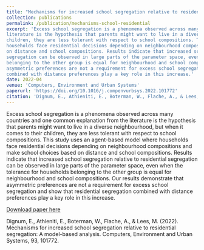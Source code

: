```yaml
---
title: "Mechanisms for increased school segregation relative to residential segregation: a model-based analysis"
collection: publications
permalink: /publication/mechanisms-school-residential
excerpt: 'Excess school segregation is a phenomena observed across many countries and one common explanation from the
literature is the hypothesis that parents might want to live in a diverse neighbourhood, but when it comes to their
children, they are less tolerant with respect to school compositions. This study uses an agent-based model where
households face residential decisions depending on neighbourhood compositions and make school choices based
on distance and school compositions. Results indicate that increased school segregation relative to residential
segregation can be observed in large parts of the parameter space, even when the tolerance for households
belonging to the other group is equal for neighbourhood and school compositions. Our results demonstrate that
asymmetric preferences are not a requirement for excess school segregation and show that residential segregation
combined with distance preferences play a key role in this increase.'
date: 2022-04
venue: 'Computers, Environment and Urban Systems'
paperurl: 'https://doi.org/10.1016/j.compenvurbsys.2022.101772'
citation: 'Dignum, E., Athieniti, E., Boterman, W., Flache, A., & Lees, M. (2022). Mechanisms for increased school segregation relative to residential segregation: A model-based analysis. Computers, Environment and Urban Systems, 93, 101772.'
---
```

Excess school segregation is a phenomena observed across many countries and one common explanation from the
literature is the hypothesis that parents might want to live in a diverse neighbourhood, but when it comes to their
children, they are less tolerant with respect to school compositions. This study uses an agent-based model where
households face residential decisions depending on neighbourhood compositions and make school choices based
on distance and school compositions. Results indicate that increased school segregation relative to residential
segregation can be observed in large parts of the parameter space, even when the tolerance for households
belonging to the other group is equal for neighbourhood and school compositions. Our results demonstrate that
asymmetric preferences are not a requirement for excess school segregation and show that residential segregation
combined with distance preferences play a key role in this increase.

[Download paper here](https://doi.org/10.1016/j.compenvurbsys.2022.101772)

Dignum, E., Athieniti, E., Boterman, W., Flache, A., & Lees, M. (2022). Mechanisms for increased school segregation relative to residential segregation: A model-based analysis. Computers, Environment and Urban Systems, 93, 101772.